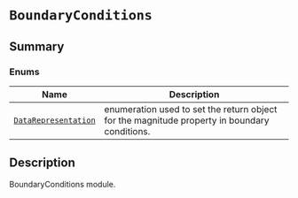 # `BoundaryConditions`

<a id="summary"></a>

## Summary

### Enums

| Name | Description |
|--------------------------------------------------------------------------------------------------------------------------------------------------------------|------------------------------------------------------------------------------------------------|
| [`DataRepresentation`](DataRepresentation.md#ansys.mechanical.stubs.v242.Ansys.Mechanical.DataModel.MechanicalEnums.BoundaryConditions.DataRepresentation)   | enumeration used to set the return object for the magnitude property in boundary conditions.   |

<a id="description"></a>

## Description

BoundaryConditions module.

<!-- !! processed by numpydoc !! -->


